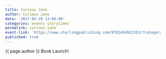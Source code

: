 ```yaml
---
title: Curious Jane
author: Curious Jane
date: '2017-04-29 13:00:00'
categories: events storytimes
permalink: curious-jane
event-link: 'https://www.sterlingpublishing.com/9781454922353/?category='
published: true
---
```

{{ page.author }} Book Launch!
